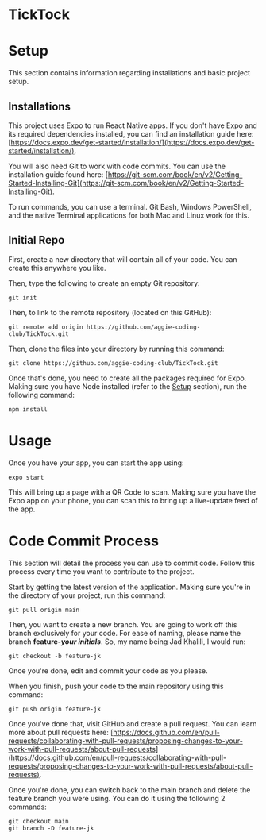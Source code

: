 # TickTock
# Setup
This section contains information regarding installations and basic project setup.

## Installations
This project uses Expo to run React Native apps. If you don't have Expo and its required dependencies installed, you can find an installation guide here: [https://docs.expo.dev/get-started/installation/](https://docs.expo.dev/get-started/installation/).

You will also need Git to work with code commits. You can use the installation guide found here: [https://git-scm.com/book/en/v2/Getting-Started-Installing-Git](https://git-scm.com/book/en/v2/Getting-Started-Installing-Git).

To run commands, you can use a terminal. Git Bash, Windows PowerShell, and the native Terminal applications for both Mac and Linux work for this.

## Initial Repo
First, create a new directory that will contain all of your code. You can create this anywhere you like.

Then, type the following to create an empty Git repository:

    git init

Then, to link to the remote repository (located on this GitHub):

    git remote add origin https://github.com/aggie-coding-club/TickTock.git

Then, clone the files into your directory by running this command:

    git clone https://github.com/aggie-coding-club/TickTock.git

Once that's done, you need to create all the packages required for Expo. Making sure you have Node installed (refer to the [Setup](#Setup) section), run the following command:

    npm install


# Usage
Once you have your app, you can start the app using:

    expo start

This will bring up a page with a QR Code to scan. Making sure you have the Expo app on your phone, you can scan this to bring up a live-update feed of the app.

# Code Commit Process
This section will detail the process you can use to commit code. Follow this process every time you want to contribute to the project.


Start by getting the latest version of the application. Making sure you're in the directory of your project, run this command:

    git pull origin main

Then, you want to create a new branch. You are going to work off this branch exclusively for your code. For ease of naming, please name the branch **feature-*your initials***. So, my name being Jad Khalili, I would run:

    git checkout -b feature-jk

Once you're done, edit and commit your code as you please.

When you finish, push your code to the main repository using this command:

    git push origin feature-jk

Once you've done that, visit GitHub and create a pull request. You can learn more about pull requests here: [https://docs.github.com/en/pull-requests/collaborating-with-pull-requests/proposing-changes-to-your-work-with-pull-requests/about-pull-requests](https://docs.github.com/en/pull-requests/collaborating-with-pull-requests/proposing-changes-to-your-work-with-pull-requests/about-pull-requests).

Once you're done, you can switch back to the main branch and delete the feature branch you were using. You can do it using the following 2 commands:

    git checkout main
    git branch -D feature-jk
